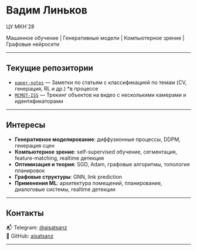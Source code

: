 # Вадим Линьков
ЦУ МКН`28

Машинное обучение | Генеративные модели | Компьютерное зрение | Графовые нейросети

---

## Текущие репозитории

- [`paper-notes`](https://github.com/aisatsanz/paper-notes) — Заметки по статьям с классификацией по темам (CV, генерация, RL и др.) *в процессе
- [`MCMOT-ISS`](https://github.com/KirillKlem/MCMOT-ISS) — Трекинг объектов на видео с несколькими камерами и идентификаторами

---

## Интересы

- **Генеративное моделирование**: диффузионные процессы, DDPM, генерация сцен
- **Компьютерное зрение**: self-supervised обучение, сегментация, feature-matching, realtime детекция
- **Оптимизация и теория**: SGD, Adam, графовые алгоритмы, топология планировок
- **Графовые структуры**: GNN, link prediction
- **Применения ML**: архитектура помещений, планирование, диалоговые системы, realtime детекции

---

## Контакты

📬 Telegram: [@aisatsanz](https://t.me/aisatsanz)  
📂 GitHub: [aisatsanz](https://github.com/aisatsanz)

---
